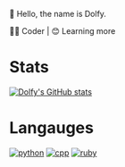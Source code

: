 👋 Hello, the name is Dolfy.

🧑‍💻 Coder | 😊 Learning more 

# Stats
[![Dolfy's GitHub stats](https://github-readme-stats.vercel.app/api?username=Penoziosmoon&show_icons=True&theme=radical)](https://github.com/penozious/github-readme-stats)

# Langauges
[![python](https://img.shields.io/badge/Python-FFD43B?style=for-the-badge&logo=python&logoColor=blue)](https://github.com/penozious/github-readme-stats)
[![cpp](https://img.shields.io/badge/C%2B%2B-00599C?style=for-the-badge&logo=c%2B%2B&logoColor=white)](https://github.com/penozious/github-readme-stats)
[![ruby](https://img.shields.io/badge/Ruby-CC342D?style=for-the-badge&logo=ruby&logoColor=white)](https://github.com/penozious/github-readme-stats)
